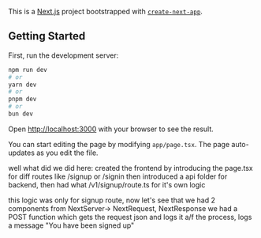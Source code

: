This is a [Next.js](https://nextjs.org) project bootstrapped with [`create-next-app`](https://nextjs.org/docs/app/api-reference/cli/create-next-app).

## Getting Started

First, run the development server:

```bash
npm run dev
# or
yarn dev
# or
pnpm dev
# or
bun dev
```

Open [http://localhost:3000](http://localhost:3000) with your browser to see the result.

You can start editing the page by modifying `app/page.tsx`. The page auto-updates as you edit the file.

well what did we did here:
created the frontend by introducing the page.tsx for diff routes like /signup or /signin
then introduced a api folder for backend, then had what /v1/signup/route.ts for
it's own logic

this logic was only for signup route, now let's see that
we had 2 components from NextServer-> NextRequest, NextResponse
we had a POST function which gets the request json and logs it
a/f the process, logs a message "You have been signed up"
